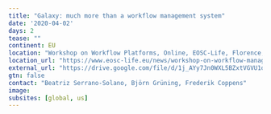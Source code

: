 ```yaml
---
title: "Galaxy: much more than a workflow management system"
date: '2020-04-02'
days: 2
tease: ""
continent: EU
location: "Workshop on Workflow Platforms, Online, EOSC-Life, Florence, Italy"
location_url: "https://www.eosc-life.eu/news/workshop-on-workflow-management-systems/"
external_url: "https://drive.google.com/file/d/1j_AYy7Jn0WXL5BZxtVGVU1qMGVHxf954/preview"
gtn: false
contact: "Beatriz Serrano-Solano, Björn Grüning, Frederik Coppens"
image: 
subsites: [global, us]
---
```

